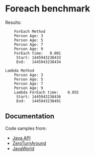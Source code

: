 # Foreach benchmark

Results:

```shell
    ForEach Method
    Person Age: 3
    Person Age: 5
    Person Age: 7
    Person Age: 9
    ForEach time:   0.001
     Start: 1445943238433
     End:   1445943238434

Lambda Method
    Person Age: 3
    Person Age: 5
    Person Age: 7
    Person Age: 9
    Lambda ForEach time:    0.055
     Start: 1445943238436
     End:   1445943238491
```

## Documentation

Code samples from:
* [Java API](https://docs.oracle.com/javase/8/docs/api/overview-summary.html "Java™ Platform, Standard Edition 8 API Specification")
* [ZeroTurnAround](http://zeroturnaround.com/rebellabs/java-8-explained-applying-lambdas-to-java-collections/ "Java 8 Explained: Using Filters, Maps, Streams and Foreach to apply Lambdas to Java Collections!")
* [JavaWorld](http://www.javaworld.com/article/2461744/java-language/java-language-iterating-over-collections-in-java-8.html "Iterating over collections in Java 8")
